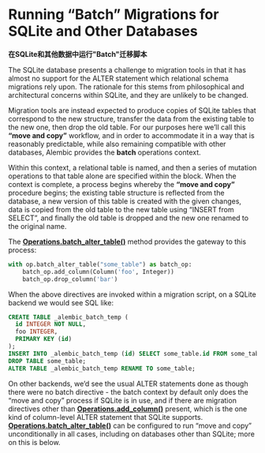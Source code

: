 # Running “Batch” Migrations for SQLite and Other Databases

**在SQLite和其他数据中运行"Batch"迁移脚本**

[Operations.batch_alter_table()]: ../en/ops.html#alembic.operations.Operations.batch_alter_table
[Operations.add_column()]: ../en/ops.html#alembic.operations.Operations.add_column

The SQLite database presents a challenge to migration tools in that it has almost no support for the ALTER statement which relational schema migrations rely upon. The rationale for this stems from philosophical and architectural concerns within SQLite, and they are unlikely to be changed.

Migration tools are instead expected to produce copies of SQLite tables that correspond to the new structure, transfer the data from the existing table to the new one, then drop the old table. For our purposes here we’ll call this **“move and copy”** workflow, and in order to accommodate it in a way that is reasonably predictable, while also remaining compatible with other databases, Alembic provides the **batch** operations context.

Within this context, a relational table is named, and then a series of mutation operations to that table alone are specified within the block. When the context is complete, a process begins whereby the **“move and copy”** procedure begins; the existing table structure is reflected from the database, a new version of this table is created with the given changes, data is copied from the old table to the new table using “INSERT from SELECT”, and finally the old table is dropped and the new one renamed to the original name.

The **[Operations.batch_alter_table()]** method provides the gateway to this process:

```python
with op.batch_alter_table("some_table") as batch_op:
    batch_op.add_column(Column('foo', Integer))
    batch_op.drop_column('bar')
```

When the above directives are invoked within a migration script, on a SQLite backend we would see SQL like:

```sql
CREATE TABLE _alembic_batch_temp (
  id INTEGER NOT NULL,
  foo INTEGER,
  PRIMARY KEY (id)
);
INSERT INTO _alembic_batch_temp (id) SELECT some_table.id FROM some_table;
DROP TABLE some_table;
ALTER TABLE _alembic_batch_temp RENAME TO some_table;
```

On other backends, we’d see the usual ALTER statements done as though there were no batch directive - the batch context by default only does the “move and copy” process if SQLite is in use, and if there are migration directives other than **[Operations.add_column()]** present, which is the one kind of column-level ALTER statement that SQLite supports. **[Operations.batch_alter_table()]** can be configured to run “move and copy” unconditionally in all cases, including on databases other than SQLite; more on this is below.
